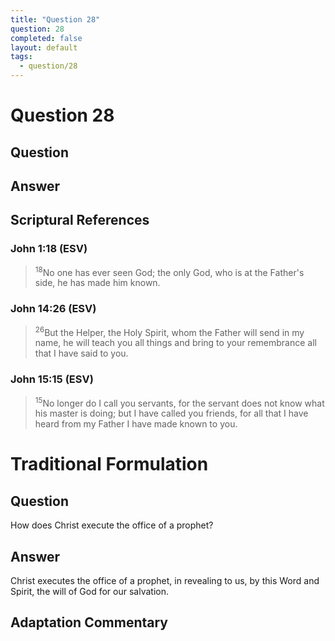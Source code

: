 ```yaml
---
title: "Question 28"
question: 28
completed: false
layout: default
tags:
  - question/28
---
```

# Question 28

## Question


## Answer


## Scriptural References
### John 1:18 (ESV)
> <sup>18</sup>No one has ever seen God; the only God, who is at the Father's side, he has made him known.

### John 14:26 (ESV)
> <sup>26</sup>But the Helper, the Holy Spirit, whom the Father will send in my name, he will teach you all things and bring to your remembrance all that I have said to you.

### John 15:15 (ESV)
> <sup>15</sup>No longer do I call you servants, for the servant does not know what his master is doing; but I have called you friends, for all that I have heard from my Father I have made known to you.

# Traditional Formulation
## Question
How does Christ execute the office of a prophet?

## Answer
Christ executes the office of a prophet, in revealing to us, by this Word and Spirit, the will of God for our salvation.

## Adaptation Commentary
